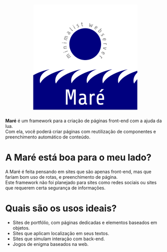 <h1 align="center">
    <img src="logo.png" alt="Maré - Logo"/>
</h1>

**Maré** é um framework para a criação de páginas front-end com a ajuda da lua.<br>
Com ela, você poderá criar páginas com reutilização de componentes e preenchimento automático de conteúdo.<br>

# A Maré está boa para o meu lado?
A Maré é feita pensando em sites que são apenas front-end, mas que fariam bom uso de rotas, e preenchimento de página.<br>
Este framework não foi planejado para sites como redes sociais ou sites que requerem certa segurança de informações.

# Quais são os usos ideais?
- Sites de portfólio, com páginas dedicadas e elementos baseados em objetos.
- Sites que aplicam localização em seus textos.
- Sites que simulam interação com back-end.
- Jogos de enigma baseados na web.
